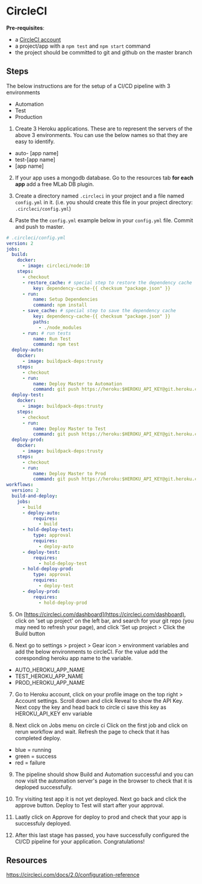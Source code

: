 # CircleCI

**Pre-requisites**:

* a [CircleCI account](https://circleci.com/dashboard)
* a project/app with a `npm test` and `npm start` command
* the project should be committed to git and github on the master branch


## Steps

The below instructions are for the setup of a CI/CD pipeline with 3 environments

  - Automation
  - Test
  - Production

1. Create 3 Heroku applications. These are to represent the servers of the above 3 environments. You can use the below names so that they are easy to identify. 
  - auto- [app name]
  - test-[app name]
  - [app name]

2. If your app uses a mongodb database. Go to the resources tab **for each app** add a free MLab DB plugin. 

3. Create a directory named `.circleci` in your project and a file named `config.yml` in it. \(i.e. you should create this file in your project directory: `.circleci/config.yml`\)

4. Paste the the `config.yml` example below in your `config.yml` file. Commit and push to master.

  ```yaml
  # .circleci/config.yml
  version: 2
  jobs:
    build:
      docker:
        - image: circleci/node:10
      steps:
        - checkout
        - restore_cache: # special step to restore the dependency cache
            key: dependency-cache-{{ checksum "package.json" }}
        - run:
            name: Setup Dependencies
            command: npm install
        - save_cache: # special step to save the dependency cache
            key: dependency-cache-{{ checksum "package.json" }}
            paths:
              - ./node_modules
        - run: # run tests
            name: Run Test
            command: npm test
    deploy-auto:
      docker:
        - image: buildpack-deps:trusty
      steps:
        - checkout
        - run:
            name: Deploy Master to Automation
            command: git push https://heroku:$HEROKU_API_KEY@git.heroku.com/$AUTO_HEROKU_APP_NAME.git master --force
    deploy-test:
      docker:
        - image: buildpack-deps:trusty
      steps:
        - checkout
        - run:
            name: Deploy Master to Test
            command: git push https://heroku:$HEROKU_API_KEY@git.heroku.com/$TEST_HEROKU_APP_NAME.git master --force
    deploy-prod:
      docker:
        - image: buildpack-deps:trusty
      steps:
        - checkout
        - run:
            name: Deploy Master to Prod
            command: git push https://heroku:$HEROKU_API_KEY@git.heroku.com/$PROD_HEROKU_APP_NAME.git master --force
  workflows:
    version: 2
    build-and-deploy:
      jobs:
        - build
        - deploy-auto:
            requires:
              - build
        - hold-deploy-test:
            type: approval
            requires:
              - deploy-auto
        - deploy-test:
            requires:
              - hold-deploy-test
        - hold-deploy-prod:
            type: approval
            requires:
              - deploy-test
        - deploy-prod:
            requires:
              - hold-deploy-prod
  ```

5. On [https://circleci.com/dashboard](https://circleci.com/dashboard), click on 'set up project' on the left bar, and search for your git repo \(you may need to refresh your page\), and click 'Set up project > Click the Build button

6. Next go to settings > project > Gear icon > environment variables and add the below environments to circleCI. For the value add the coresponding heroku app name to the variable.

 - AUTO_HEROKU_APP_NAME
 - TEST_HEROKU_APP_NAME
 - PROD_HEROKU_APP_NAME

7. Go to Heroku account, click on your profile image on the top right > Account settings. Scroll down and click Reveal to show the API Key. Next copy the key and head back to circle ci save this key as HEROKU_API_KEY env variable

8. Next click on Jobs menu on circle ci
Click on the first job and click on rerun workflow and wait. Refresh the page to check that it has completed deploy.

- blue = running
- green = success
- red = failure

9. The pipeline should show Build and Automation successful and you can now visit the automation server's page in the browser to check that it is deploped successfully.

10. Try visiting test app it is not yet deployed. Next go back and click the approve button. Deploy to Test will start after your approval. 

11. Laatly click on Approve for deploy to prod and check that your app is successfuly deployed. 

12. After this last stage has passed, you have successfully configured the CI/CD pipeline for your application. Congratulations!


## Resources

https://circleci.com/docs/2.0/configuration-reference
